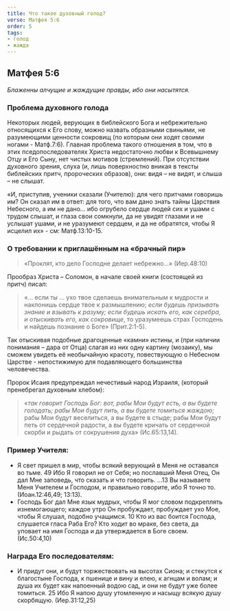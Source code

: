 ```yaml
---
title: Что такое духовный голод?
verse: Матфея 5:6  
order: 5
tags: 
- голод
- жажда
---
```


## Матфея 5:6  

*Блаженны алчущие и жаждущие правды, ибо они насытятся.*

### Проблема духовного голода 

Некоторых людей, верующих в библейского Бога и небрежительно относящихся к Его слову, можно назвать образными свиньями, не разумеющими ценности сокровищ (по которым они ходят своими ногами - Матф.7:6). Главная проблема такого отношения в том, что в этих пседопоследователях Христа недостаточно любви к Всевышнему Отцу и Его Сыну, нет чистых мотивов (стремлений). При отсутствии духовного зрения, слуха (и, лишь поверхностно вникая в тексты библейских притч, пророческих образов), они: видя – не видят, и слыша – не слышат.

«И, приступив, ученики сказали (Учителю): для чего притчами говоришь им?  Он сказал им в ответ: для того, что вам дано знать тайны Царствия Небесного, а им не дано… ибо огрубело сердце людей сих и ушами с трудом слышат, и глаза свои сомкнули, да не увидят глазами и не услышат ушами, и не уразумеют сердцем, и да не обратятся, чтобы Я исцелил их» - см: Матф.13:10-15. 

### О требовании к приглашённым на «брачный пир»

> «Проклят, кто дело Господне делает небрежно…» (Иер.48:10)

Прообраз Христа – Соломон, в начале своей книги (состоящей из притч) писал: 

>«… если ты … ухо твое сделаешь внимательным к мудрости и наклонишь сердце твое к размышлению;  *если будешь призывать знание и взывать к разуму;  если будешь искать его, как серебра, и отыскивать его, как сокровище*, то уразумеешь страх Господень и найдешь познание о Боге» (Прит.2:1-5). 

Так отыскивая подобные драгоценные «камни» истины, и (при наличии понимания – дара от Отца) слагая из них одну картину (мозаику), мы сможем увидеть её необычайную красоту, повествующую о Небесном Царстве - непостижимую для подавляющего большинства человечества. 

Пророк Исаия предупреждал нечестивый народ Израиля, (который пренебрегал духовным хлебом): 

>«*так говорит Господь Бог: вот, рабы Мои будут есть, а вы будете голодать; рабы Мои будут пить, а вы будете томиться жаждою;*  рабы Мои будут веселиться, а вы будете в стыде; рабы Мои будут петь от сердечной радости, а вы будете кричать от сердечной скорби и рыдать от сокрушения духа» (Ис.65:13,14). 

### Пример Учителя:

- Я свет пришел в мир, чтобы всякий верующий в Меня не оставался во тьме. 49 Ибо Я говорил не от Себя; но пославший Меня Отец, Он дал Мне заповедь, что сказать и что говорить. …13 Вы называете Меня Учителем и Господом, и правильно говорите, ибо Я точно то. (Иоан.12:46,49; 13:13). 
- Господь Бог дал Мне язык мудрых, чтобы Я мог словом подкреплять изнемогающего; каждое утро Он пробуждает, пробуждает ухо Мое, чтобы Я слушал, подобно учащимся. 10 Кто из вас боится Господа, слушается гласа Раба Его? Кто ходит во мраке, без света, да уповает на имя Господа и да утверждается в Боге своем. (Ис.50:4,10) 

### Награда Его последователям:

- И придут они, и будут торжествовать на высотах Сиона; и стекутся к благостыне Господа, к пшенице и вину и елею, к агнцам и волам; и душа их будет как напоенный водою сад, и они не будут уже более томиться. 25 Ибо Я напою душу утомленную и насыщу всякую душу скорбящую. (Иер.31:12,25)